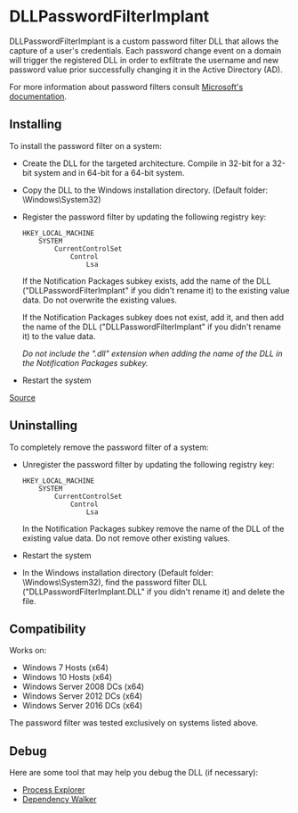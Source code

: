 # DLLPasswordFilterImplant

DLLPasswordFilterImplant is a custom password filter DLL that allows the capture of a user's credentials. Each password change event on a domain will trigger the registered DLL in order to exfiltrate the username and new password value prior successfully changing it in the Active Directory (AD).

For more information about password filters consult [Microsoft's documentation](https://msdn.microsoft.com/en-us/library/windows/desktop/ms721882(v=vs.85).aspx).


## Installing

To install the password filter on a system:
* Create the DLL for the targeted architecture. Compile in 32-bit for a 32-bit system and in 64-bit for a 64-bit system.
* Copy the DLL to the Windows installation directory. (Default folder: \Windows\System32)
* Register the password filter by updating the following registry key:
	```
	HKEY_LOCAL_MACHINE
		SYSTEM
			CurrentControlSet
				Control
					Lsa
	```
	If the Notification Packages subkey exists, add the name of the DLL ("DLLPasswordFilterImplant" if you didn't rename it) to the existing value data. Do not overwrite the existing values.

	If the Notification Packages subkey does not exist, add it, and then add the name of the DLL ("DLLPasswordFilterImplant" if you didn't rename it) to the value data.
	
	*Do not include the ".dll" extension when adding the name of the DLL in the Notification Packages subkey.*
	
* Restart the system
	
	
[Source](https://msdn.microsoft.com/en-us/library/windows/desktop/ms721766(v=vs.85).aspx)
	
	
## Uninstalling

To completely remove the password filter of a system:
* Unregister the password filter by updating the following registry key:
	```
	HKEY_LOCAL_MACHINE
		SYSTEM
			CurrentControlSet
				Control
					Lsa
	```
	In the Notification Packages subkey remove the name of the DLL of the existing value data. Do not remove other existing values.

* Restart the system
* In the Windows installation directory (Default folder: \Windows\System32), find the password filter DLL ("DLLPasswordFilterImplant.DLL" if you didn't rename it) and delete the file.


## Compatibility

Works on:
* Windows 7 Hosts (x64)
* Windows 10 Hosts (x64)
* Windows Server 2008 DCs (x64)
* Windows Server 2012 DCs (x64)
* Windows Server 2016 DCs (x64)


The password filter was tested exclusively on systems listed above.


## Debug

Here are some tool that may help you debug the DLL (if necessary):
* [Process Explorer](https://docs.microsoft.com/en-us/sysinternals/downloads/process-explorer)
* [Dependency Walker](http://www.dependencywalker.com/)